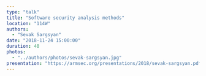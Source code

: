 ```yaml
---
type: "talk"
title: "Software security analysis methods"
location: "114W"
authors:
  - "Sevak Sargsyan"
date: "2018-11-24 15:00:00"
duration: 40
photos:
  - "../authors/photos/sevak-sargsyan.jpg"
presentation: "https://armsec.org/presentations/2018/sevak-sargsyan.pdf"
---
```

